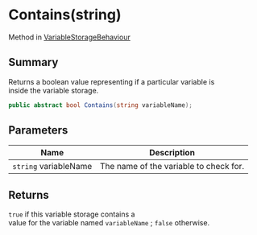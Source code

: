# Contains(string)

Method in [VariableStorageBehaviour](yarn.unity.variablestoragebehaviour.md)

## Summary

Returns a boolean value representing if a particular variable is\
inside the variable storage.

```csharp
public abstract bool Contains(string variableName);
```

## Parameters

| Name                  | Description                            |
| --------------------- | -------------------------------------- |
| `string` variableName | The name of the variable to check for. |

## Returns

`true` if this variable storage contains a\
value for the variable named `variableName` ; `false` otherwise.
